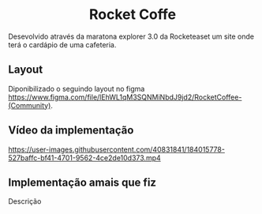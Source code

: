 <h1 align="center">
  Rocket Coffe
</h1>

Desevolvido através da maratona explorer 3.0 da Rocketeaset um site onde terá o cardápio de uma cafeteria.


## Layout

Diponibilizado o seguindo layout no figma https://www.figma.com/file/lEhWL1qM3SQNMiNbdJ9jd2/RocketCoffee-(Community).

## Vídeo da implementação

https://user-images.githubusercontent.com/40831841/184015778-527baffc-bf41-4701-9562-4ce2de10d373.mp4

## Implementação amais que fiz

Descrição

